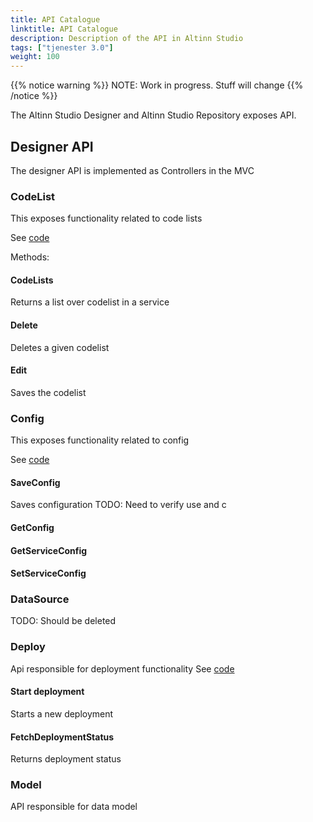 ```yaml
---
title: API Catalogue
linktitle: API Catalogue
description: Description of the API in Altinn Studio
tags: ["tjenester 3.0"]
weight: 100
---
```

{{% notice warning %}}
NOTE: Work in progress. Stuff will change
{{% /notice %}}


The Altinn Studio Designer and Altinn Studio Repository exposes API.

## Designer API
The designer API is implemented as Controllers in the MVC 


### CodeList
This exposes functionality related to code lists

See [code](https://github.com/Altinn/altinn-studio/blob/master/src/AltinnCore/Designer/Controllers/CodelistController.cs)

Methods:

#### CodeLists
Returns a list over codelist in a service

#### Delete
Deletes a given codelist

#### Edit
Saves the codelist


### Config
This exposes functionality related to config

See [code](https://github.com/Altinn/altinn-studio/blob/master/src/AltinnCore/Designer/Controllers/ConfigController.cs)

#### SaveConfig
Saves configuration
TODO: Need to verify use and c

#### GetConfig

#### GetServiceConfig


####  SetServiceConfig

### DataSource
TODO: Should be deleted

### Deploy
Api responsible for deployment functionality
See [code](https://github.com/Altinn/altinn-studio/blob/master/src/AltinnCore/Designer/Controllers/DeployController.cs)

#### Start deployment
Starts a new deployment


#### FetchDeploymentStatus

Returns deployment status


### Model
API responsible for data model









